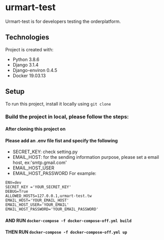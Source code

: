 # urmart-test
Urmart-test is for developers testing the orderplatform. 

## Technologies
Project is created with:
* Python 3.8.6
* Django 3.1.4
* Django-environ 0.4.5
* Docker 19.03.13

## Setup
To run this project, install it locally using `git clone`

### Build the project in local, please follow the steps:
#### After cloning this project on 
#### Please add an .env file fist and specify the following
* SECRET_KEY: check setting.py 
* EMAIL_HOST: for the sending information purpose, please set a email host, ex:'smtp.gmail.com'
* EMAIL_HOST_USER
* EMAIL_HOST_PASSWORD
For example:
```
ENV=dev
SECRET_KEY ='YOUR_SECRET_KEY'
DEBUG=True
ALLOWED_HOSTS=127.0.0.1,urmart-test.tw
EMAIL_HOST='YOUR_EMAIL_HOST'
EMAIL_HOST_USER='YOUR_EMAIL'
EMAIL_HOST_PASSWORD='YOUR_EMAIL_PASSWORD'
```
#### AND RUN ```docker-compose -f docker-compose-off.yml build```

#### THEN RUN ```docker-compose -f docker-compose-off.yml up```
